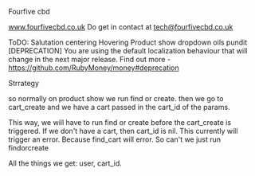 Fourfive cbd

www.fourfivecbd.co.uk
Do get in contact at tech@fourfivecbd.co.uk

ToDO:
Salutation centering
Hovering
Product show dropdown oils
pundit
[DEPRECATION] You are using the default localization behaviour that will change in the next major release. Find out more - https://github.com/RubyMoney/money#deprecation







Strrategy

so normally on product show we run find or create. then we go to cart_create and we have a cart passed in the cart_id of the params.

This way, we will have to run find or create before the cart_create is triggered.
If we don't have a cart, then cart_id is nil. This currently will trigger an error.
Because find_cart will error. So can't we just run findorcreate

All the things we get: user, cart_id.
